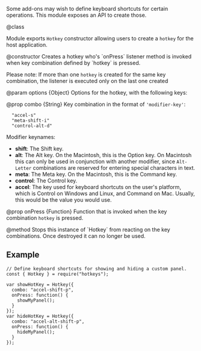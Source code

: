 <!-- contributed by Irakli Gozalishvili [gozala@mozilla.com]  -->

Some add-ons may wish to define keyboard shortcuts for certain operations. This
module exposes an API to create those.

<api name="Hotkey">
@class

Module exports `Hotkey` constructor allowing users to create a `hotkey` for the
host application.

<api name="Hotkey">
@constructor
Creates a hotkey who's `onPress` listener method is invoked when key combination
defined by `hotkey` is pressed.

Please note: If more than one `hotkey` is created for the same key
combination, the listener is executed only on the last one created

@param options {Object}
  Options for the hotkey, with the following keys:

@prop combo {String}
Key combination in the format of `'modifier-key'`:

      "accel-s"
      "meta-shift-i"
      "control-alt-d"

Modifier keynames:

- **shift**: The Shift key.
- **alt**: The Alt key. On the Macintosh, this is the Option key. On
  Macintosh this can only be used in conjunction with another modifier,
  since `Alt-Letter` combinations are reserved for entering special
  characters in text.
- **meta**: The Meta key. On the Macintosh, this is the Command key.
- **control**: The Control key.
- **accel**: The key used for keyboard shortcuts on the user's platform,
  which is Control on Windows and Linux, and Command on Mac. Usually, this
  would be the value you would use.

@prop onPress {Function}
Function that is invoked when the key combination `hotkey` is pressed.

</api>
<api name="destroy">
@method
Stops this instance of `Hotkey` from reacting on the key combinations. Once
destroyed it can no longer be used.
</api>
</api>

## Example ##

    // Define keyboard shortcuts for showing and hiding a custom panel.
    const { Hotkey } = require("hotkeys");

    var showHotKey = Hotkey({
      combo: "accel-shift-p",
      onPress: function() {
        showMyPanel();
      }
    });
    var hideHotKey = Hotkey({
      combo: "accel-alt-shift-p",
      onPress: function() {
        hideMyPanel();
      }
    });

[Mozilla keyboard planning FAQ]:http://www.mozilla.org/access/keyboard/
[keyboard shortcuts]:https://developer.mozilla.org/en/XUL_Tutorial/Keyboard_Shortcuts
